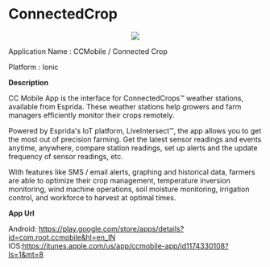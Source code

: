 # ConnectedCrop

<p align="center"><img src="https://lh3.googleusercontent.com/yC6RqDt6thH6LwAhGnhU7GI3CwkgayEUgqOzQklut39vgWbiCkaGIMmnarAPdCi4pJfF=s180-rw"></p>

Application Name : CCMobile / Connected Crop 

Platform : Ionic

<b>Description</b>

CC Mobile App is the interface for ConnectedCrops™ weather stations, available from Esprida. These weather stations help growers and farm managers efficiently monitor their crops remotely.

Powered by Esprida's IoT platform, LiveIntersect™, the app allows you to get the most out of precision farming. Get the latest sensor readings and events anytime, anywhere, compare station readings, set up alerts and the update frequency of sensor readings, etc. 

With features like SMS / email alerts, graphing and historical data, farmers are able to optimize their crop management, temperature inversion monitoring, wind machine operations, soil moisture monitoring, irrigation control, and workforce to harvest at optimal times.


<b>App Url</b>

Android: https://play.google.com/store/apps/details?id=com.root.ccmobile&hl=en_IN
IOS:https://itunes.apple.com/us/app/ccmobile-app/id1174330108?ls=1&mt=8
